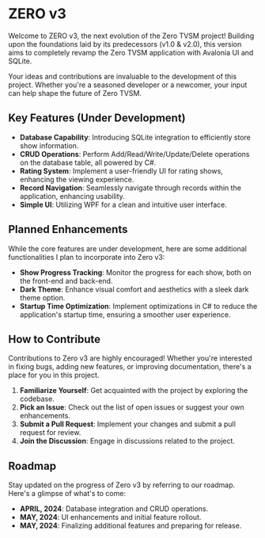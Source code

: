 # ZERO v3

Welcome to ZERO v3, the next evolution of the Zero TVSM project! Building upon the foundations laid by its predecessors (v1.0 & v2.0), this version aims to completely revamp the Zero TVSM application with Avalonia UI and SQLite.

Your ideas and contributions are invaluable to the development of this project. Whether you're a seasoned developer or a newcomer, your input can help shape the future of Zero TVSM.

## Key Features (Under Development)

- **Database Capability**: Introducing SQLite integration to efficiently store show information.
- **CRUD Operations**: Perform Add/Read/Write/Update/Delete operations on the database table, all powered by C#.
- **Rating System**: Implement a user-friendly UI for rating shows, enhancing the viewing experience.
- **Record Navigation**: Seamlessly navigate through records within the application, enhancing usability.
- **Simple UI**: Utilizing WPF for a clean and intuitive user interface.

## Planned Enhancements

While the core features are under development, here are some additional functionalities I plan to incorporate into Zero v3:

- **Show Progress Tracking**: Monitor the progress for each show, both on the front-end and back-end.
- **Dark Theme**: Enhance visual comfort and aesthetics with a sleek dark theme option.
- **Startup Time Optimization**: Implement optimizations in C# to reduce the application's startup time, ensuring a smoother user experience.

## How to Contribute

Contributions to Zero v3 are highly encouraged! Whether you're interested in fixing bugs, adding new features, or improving documentation, there's a place for you in this project.

1. **Familiarize Yourself**: Get acquainted with the project by exploring the codebase.
2. **Pick an Issue**: Check out the list of open issues or suggest your own enhancements.
3. **Submit a Pull Request**: Implement your changes and submit a pull request for review.
4. **Join the Discussion**: Engage in discussions related to the project.

## Roadmap

Stay updated on the progress of Zero v3 by referring to our roadmap. Here's a glimpse of what's to come:

- **APRIL, 2024**: Database integration and CRUD operations.
- **MAY, 2024**: UI enhancements and initial feature rollout.
- **MAY, 2024**: Finalizing additional features and preparing for release.
